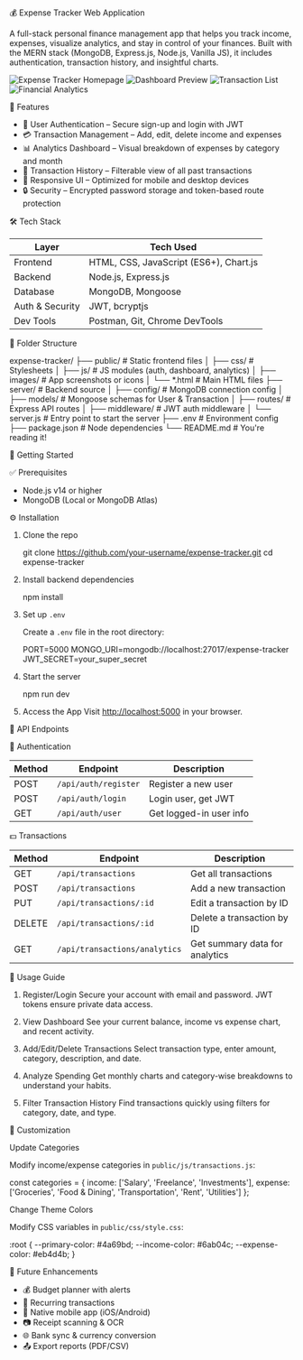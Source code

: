 💰 Expense Tracker Web Application

A full-stack personal finance management app that helps you track income, expenses, visualize analytics, and stay in control of your finances. Built with the MERN stack (MongoDB, Express.js, Node.js, Vanilla JS), it includes authentication, transaction history, and insightful charts.

![Expense Tracker Homepage](./public/images/output-homepage.png)
![Dashboard Preview](./public/images/output-dashboard.png)
![Transaction List](./public/images/output-transactions.png)
![Financial Analytics](./public/images/output-analytics.png)

🔑 Features

- 🔐 User Authentication – Secure sign-up and login with JWT
- 💳 Transaction Management – Add, edit, delete income and expenses
- 📊 Analytics Dashboard – Visual breakdown of expenses by category and month
- 🧾 Transaction History – Filterable view of all past transactions
- 📱 Responsive UI – Optimized for mobile and desktop devices
- 🔒 Security – Encrypted password storage and token-based route protection

 🛠️ Tech Stack

| Layer         | Tech Used                             |
|---------------|----------------------------------------|
| Frontend      | HTML, CSS, JavaScript (ES6+), Chart.js |
| Backend       | Node.js, Express.js                    |
| Database      | MongoDB, Mongoose                      |
| Auth & Security | JWT, bcryptjs                        |
| Dev Tools     | Postman, Git, Chrome DevTools          |

 📁 Folder Structure


expense-tracker/
├── public/                  # Static frontend files
│   ├── css/                 # Stylesheets
│   ├── js/                  # JS modules (auth, dashboard, analytics)
│   ├── images/              # App screenshots or icons
│   └── *.html               # Main HTML files
├── server/                  # Backend source
│   ├── config/              # MongoDB connection config
│   ├── models/              # Mongoose schemas for User & Transaction
│   ├── routes/              # Express API routes
│   ├── middleware/          # JWT auth middleware
│   └── server.js            # Entry point to start the server
├── .env                     # Environment config
├── package.json             # Node dependencies
└── README.md                # You're reading it!

🚀 Getting Started

✅ Prerequisites
- Node.js v14 or higher
- MongoDB (Local or MongoDB Atlas)

⚙️ Installation

1. Clone the repo

   git clone https://github.com/your-username/expense-tracker.git
   cd expense-tracker

2. Install backend dependencies

   npm install

3. Set up `.env`
   
   Create a `.env` file in the root directory:

   PORT=5000
   MONGO_URI=mongodb://localhost:27017/expense-tracker
   JWT_SECRET=your_super_secret


4. Start the server
   
   npm run dev
   

5. Access the App
   Visit [http://localhost:5000](http://localhost:5000) in your browser.

🔄 API Endpoints

🧍 Authentication

| Method | Endpoint               | Description              |
|--------|------------------------|--------------------------|
| POST   | `/api/auth/register`   | Register a new user      |
| POST   | `/api/auth/login`      | Login user, get JWT      |
| GET    | `/api/auth/user`       | Get logged-in user info  |

💵 Transactions

| Method | Endpoint                        | Description                         |
|--------|----------------------------------|-------------------------------------|
| GET    | `/api/transactions`             | Get all transactions                |
| POST   | `/api/transactions`             | Add a new transaction               |
| PUT    | `/api/transactions/:id`         | Edit a transaction by ID            |
| DELETE | `/api/transactions/:id`         | Delete a transaction by ID          |
| GET    | `/api/transactions/analytics`   | Get summary data for analytics      |

🧠 Usage Guide

1. Register/Login
   Secure your account with email and password. JWT tokens ensure private data access.

2. View Dashboard
   See your current balance, income vs expense chart, and recent activity.

3. Add/Edit/Delete Transactions 
   Select transaction type, enter amount, category, description, and date.

4. Analyze Spending 
   Get monthly charts and category-wise breakdowns to understand your habits.

5. Filter Transaction History
   Find transactions quickly using filters for category, date, and type.

🎨 Customization

Update Categories

Modify income/expense categories in `public/js/transactions.js`:

const categories = {
  income: ['Salary', 'Freelance', 'Investments'],
  expense: ['Groceries', 'Food & Dining', 'Transportation', 'Rent', 'Utilities']
};

Change Theme Colors

Modify CSS variables in `public/css/style.css`:

:root {
  --primary-color: #4a69bd;
  --income-color: #6ab04c;
  --expense-color: #eb4d4b;
}

🌟 Future Enhancements

- 💰 Budget planner with alerts
- 🔁 Recurring transactions
- 📱 Native mobile app (iOS/Android)
- 📷 Receipt scanning & OCR
- 🌐 Bank sync & currency conversion
- 📤 Export reports (PDF/CSV)